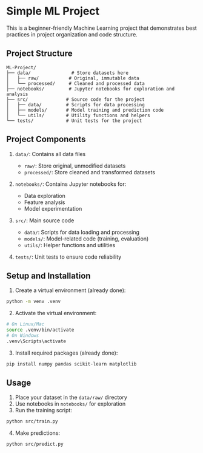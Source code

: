 # Simple ML Project

This is a beginner-friendly Machine Learning project that demonstrates best practices in project organization and code structure.

## Project Structure

```
ML-Project/
├── data/               # Store datasets here
│   ├── raw/           # Original, immutable data
│   └── processed/     # Cleaned and processed data
├── notebooks/         # Jupyter notebooks for exploration and analysis
├── src/              # Source code for the project
│   ├── data/         # Scripts for data processing
│   ├── models/       # Model training and prediction code
│   └── utils/        # Utility functions and helpers
└── tests/            # Unit tests for the project
```

## Project Components

1. `data/`: Contains all data files
   - `raw/`: Store original, unmodified datasets
   - `processed/`: Store cleaned and transformed datasets

2. `notebooks/`: Contains Jupyter notebooks for:
   - Data exploration
   - Feature analysis
   - Model experimentation

3. `src/`: Main source code
   - `data/`: Scripts for data loading and processing
   - `models/`: Model-related code (training, evaluation)
   - `utils/`: Helper functions and utilities

4. `tests/`: Unit tests to ensure code reliability

## Setup and Installation

1. Create a virtual environment (already done):
```bash
python -m venv .venv
```

2. Activate the virtual environment:
```bash
# On Linux/Mac
source .venv/bin/activate
# On Windows
.venv\Scripts\activate
```

3. Install required packages (already done):
```bash
pip install numpy pandas scikit-learn matplotlib
```

## Usage

1. Place your dataset in the `data/raw/` directory
2. Use notebooks in `notebooks/` for exploration
3. Run the training script:
```bash
python src/train.py
```

4. Make predictions:
```bash
python src/predict.py
```